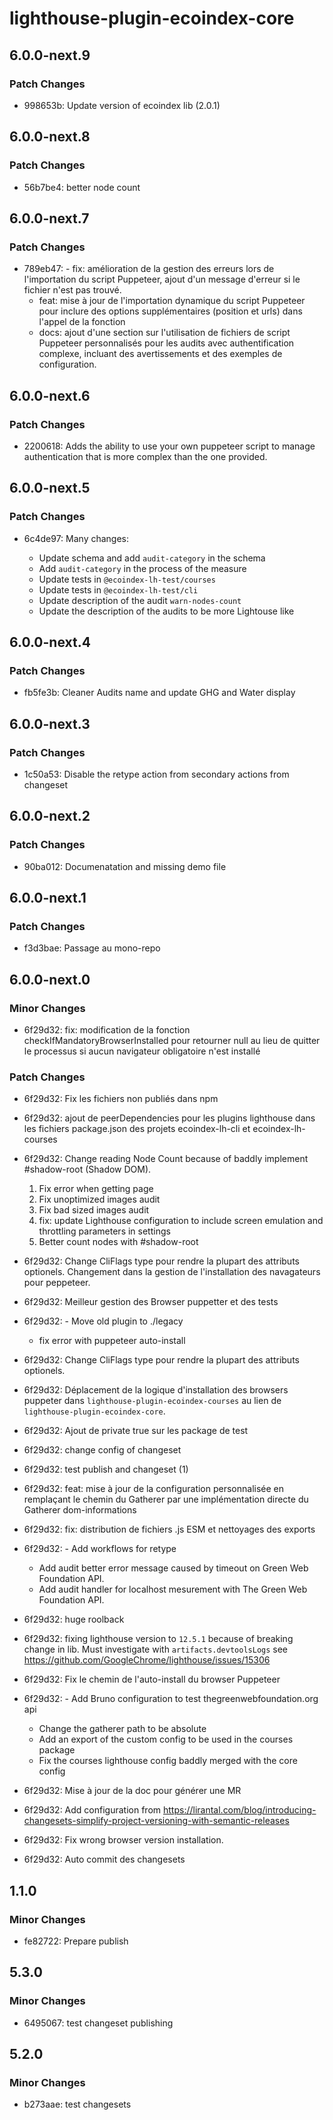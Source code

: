 # lighthouse-plugin-ecoindex-core

## 6.0.0-next.9

### Patch Changes

- 998653b: Update version of ecoindex lib (2.0.1)

## 6.0.0-next.8

### Patch Changes

- 56b7be4: better node count

## 6.0.0-next.7

### Patch Changes

- 789eb47: - fix: amélioration de la gestion des erreurs lors de l'importation du script Puppeteer, ajout d'un message d'erreur si le fichier n'est pas trouvé.
  - feat: mise à jour de l'importation dynamique du script Puppeteer pour inclure des options supplémentaires (position et urls) dans l'appel de la fonction
  - docs: ajout d'une section sur l'utilisation de fichiers de script Puppeteer personnalisés pour les audits avec authentification complexe, incluant des avertissements et des exemples de configuration.

## 6.0.0-next.6

### Patch Changes

- 2200618: Adds the ability to use your own puppeteer script to manage authentication that is more complex than the one provided.

## 6.0.0-next.5

### Patch Changes

- 6c4de97: Many changes:

  - Update schema and add `audit-category` in the schema
  - Add `audit-category` in the process of the measure
  - Update tests in `@ecoindex-lh-test/courses`
  - Update tests in `@ecoindex-lh-test/cli`
  - Update description of the audit `warn-nodes-count`
  - Update the description of the audits to be more Lightouse like

## 6.0.0-next.4

### Patch Changes

- fb5fe3b: Cleaner Audits name and update GHG and Water display

## 6.0.0-next.3

### Patch Changes

- 1c50a53: Disable the retype action from secondary actions from changeset

## 6.0.0-next.2

### Patch Changes

- 90ba012: Documenatation and missing demo file

## 6.0.0-next.1

### Patch Changes

- f3d3bae: Passage au mono-repo

## 6.0.0-next.0

### Minor Changes

- 6f29d32: fix: modification de la fonction checkIfMandatoryBrowserInstalled pour retourner null au lieu de quitter le processus si aucun navigateur obligatoire n'est installé

### Patch Changes

- 6f29d32: Fix les fichiers non publiés dans npm
- 6f29d32: ajout de peerDependencies pour les plugins lighthouse dans les fichiers package.json des projets ecoindex-lh-cli et ecoindex-lh-courses
- 6f29d32: Change reading Node Count because of baddly implement #shadow-root (Shadow DOM).

  1. Fix error when getting page
  2. Fix unoptimized images audit
  3. Fix bad sized images audit
  4. fix: update Lighthouse configuration to include screen emulation and throttling parameters in settings
  5. Better count nodes with #shadow-root

- 6f29d32: Change CliFlags type pour rendre la plupart des attributs optionels. Changement dans la gestion de l'installation des navagateurs pour peppeteer.
- 6f29d32: Meilleur gestion des Browser puppetter et des tests
- 6f29d32: - Move old plugin to ./legacy
  - fix error with puppeteer auto-install
- 6f29d32: Change CliFlags type pour rendre la plupart des attributs optionels.
- 6f29d32: Déplacement de la logique d'installation des browsers puppeter dans `lighthouse-plugin-ecoindex-courses` au lien de `lighthouse-plugin-ecoindex-core`.
- 6f29d32: Ajout de private true sur les package de test
- 6f29d32: change config of changeset
- 6f29d32: test publish and changeset (1)
- 6f29d32: feat: mise à jour de la configuration personnalisée en remplaçant le chemin du Gatherer par une implémentation directe du Gatherer dom-informations
- 6f29d32: fix: distribution de fichiers .js ESM et nettoyages des exports
- 6f29d32: - Add workflows for retype
  - Add audit better error message caused by timeout on Green Web Foundation API.
  - Add audit handler for localhost mesurement with The Green Web Foundation API.
- 6f29d32: huge roolback
- 6f29d32: fixing lighthouse version to `12.5.1` because of breaking change in lib. Must investigate with `artifacts.devtoolsLogs` see https://github.com/GoogleChrome/lighthouse/issues/15306
- 6f29d32: Fix le chemin de l'auto-install du browser Puppeteer
- 6f29d32: - Add Bruno configuration to test thegreenwebfoundation.org api
  - Change the gatherer path to be absolute
  - Add an export of the custom config to be used in the courses package
  - Fix the courses lighthouse config baddly merged with the core config
- 6f29d32: Mise à jour de la doc pour générer une MR
- 6f29d32: Add configuration from https://lirantal.com/blog/introducing-changesets-simplify-project-versioning-with-semantic-releases
- 6f29d32: Fix wrong browser version installation.
- 6f29d32: Auto commit des changesets

## 1.1.0

### Minor Changes

- fe82722: Prepare publish

## 5.3.0

### Minor Changes

- 6495067: test changeset publishing

## 5.2.0

### Minor Changes

- b273aae: test changesets
